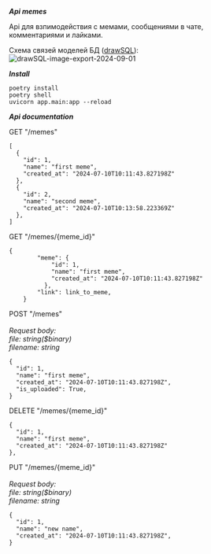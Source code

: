 ***Api memes***

Api для взпимодействия с мемами, сообщениями в чате, комментариями и лайками.</br>

Схема связей моделей БД ([drawSQL](https://drawsql.app/teams/myteam-1122/diagrams/mems-storage)):</br>
![drawSQL-image-export-2024-09-01](https://github.com/user-attachments/assets/73c4b7f8-107e-432a-96d6-4c23a6013108)

***Install***
```
poetry install
poetry shell
uvicorn app.main:app --reload
```

***Api documentation***</br>

GET "/memes"</br>

```
[
  {
    "id": 1,
    "name": "first meme",
    "created_at": "2024-07-10T10:11:43.827198Z"
  },
  {
    "id": 2,
    "name": "second meme",
    "created_at": "2024-07-10T10:13:58.223369Z"
  },
]
```
GET "/memes/{meme_id}"</br>

```
{
        "meme": {
            "id": 1,
            "name": "first meme",
            "created_at": "2024-07-10T10:11:43.827198Z"
          },
        "link": link_to_meme,
    }

```

POST "/memes"</br></br>
*Request body:</br>
file: string($binary)</br>
filename: string*
```
{
  "id": 1,
  "name": "first meme",
  "created_at": "2024-07-10T10:11:43.827198Z",
  "is_uploaded": True,
}
```

DELETE "/memes/{meme_id}"</br>

```
{
  "id": 1,
  "name": "first meme",
  "created_at": "2024-07-10T10:11:43.827198Z"
},
```


PUT "/memes/{meme_id}"</br></br>
*Request body:</br>
file: string($binary)</br>
filename: string*
```
{
  "id": 1,
  "name": "new name",
  "created_at": "2024-07-10T10:11:43.827198Z",
}
```
